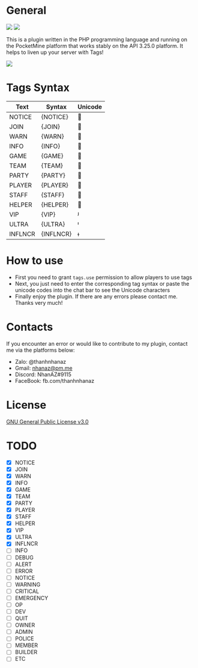 # General

[![](https://poggit.pmmp.io/shield.state/Tags)](https://poggit.pmmp.io/p/Tags) [![](https://poggit.pmmp.io/shield.api/Tags)](https://poggit.pmmp.io/p/Tags)

This is a plugin written in the PHP programming language and running on the PocketMine platform that works stably on the API 3.25.0 platform. It helps to liven up your server with Tags!

<img src="https://github.com/NhanAZ/Images/blob/master/Tags.jpg" />

# Tags Syntax
| Text | Syntax | Unicode |
|---|---|---|
| NOTICE | {NOTICE} |  |
| JOIN | {JOIN} |  |
| WARN | {WARN} |  |
| INFO | {INFO} |  |
| GAME | {GAME} |  |
| TEAM | {TEAM} |  |
| PARTY | {PARTY} |  |
| PLAYER | {PLAYER} |  |
| STAFF | {STAFF} |  |
| HELPER | {HELPER} |  |
| VIP | {VIP} |  |
| ULTRA | {ULTRA} |  |
| INFLNCR | {INFLNCR} |  |
 
# How to use
- First you need to grant `tags.use` permission to allow players to use tags
- Next, you just need to enter the corresponding tag syntax or paste the unicode codes into the chat bar to see the Unicode characters
- Finally enjoy the plugin. If there are any errors please contact me. Thanks very much!

# Contacts
If you encounter an error or would like to contribute to my plugin, contact me via the platforms below:

- Zalo: @thanhnhanaz
- Gmail: nhanaz@pm.me
- Discord: NhanAZ#9115
- FaceBook: fb.com/thanhnhanaz

# License
[GNU General Public License v3.0](https://www.gnu.org/licenses/gpl-3.0.html)

# TODO
- [X] NOTICE
- [X] JOIN
- [X] WARN
- [X] INFO
- [X] GAME
- [X] TEAM
- [X] PARTY
- [X] PLAYER
- [X] STAFF
- [X] HELPER
- [X] VIP
- [X] ULTRA
- [X] INFLNCR
- [ ] INFO
- [ ] DEBUG
- [ ] ALERT
- [ ] ERROR
- [ ] NOTICE
- [ ] WARNING
- [ ] CRITICAL
- [ ] EMERGENCY
- [ ] OP
- [ ] DEV
- [ ] QUIT
- [ ] OWNER
- [ ] ADMIN
- [ ] POLICE
- [ ] MEMBER
- [ ] BUILDER
- [ ] ETC

